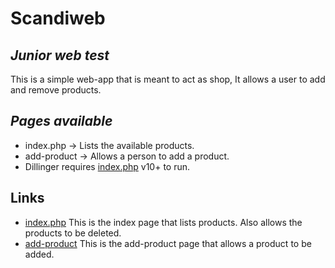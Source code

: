 # Scandiweb
## _Junior web test_

This is a simple web-app that is meant to act as shop, It allows a user to add and remove products.

## _Pages available_
- index.php   -> Lists the available products.
- add-product -> Allows a person to add a product.
- Dillinger requires [index.php](https://scandiwebjunior.chegecache.co.ke/) v10+ to run.

## Links

- [index.php](https://scandiwebjunior.chegecache.co.ke/) This is the index page that lists products. Also allows the products to be deleted.
- [add-product](https://scandiwebjunior.chegecache.co.ke/add-product/) This is the add-product page that allows a product to be added.